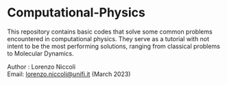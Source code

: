 # Computational-Physics
This repository contains basic codes that solve some common problems encountered in computational physics. 
They serve as a tutorial with not intent to be the most performing solutions, ranging from classical problems to Molecular Dynamics.

Author : Lorenzo Niccoli                                                                                                                                   
Email: lorenzo.niccoli@unifi.it (March 2023)
